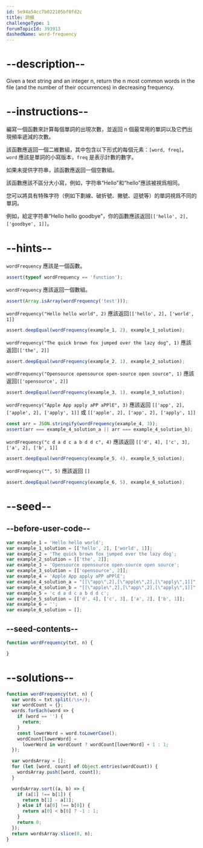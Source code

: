 ```yaml
---
id: 5e94a54cc7b022105bf0fd2c
title: 詞頻
challengeType: 1
forumTopicId: 393913
dashedName: word-frequency
---
```


# --description--

Given a text string and an integer n, return the n most common words in the file (and the number of their occurrences) in decreasing frequency.

# --instructions--

編寫一個函數來計算每個單詞的出現次數，並返回 n 個最常用的單詞以及它們出現頻率遞減的次數。

該函數應返回一個二維數組，其中包含以下形式的每個元素：`[word, freq]`。 `word` 應該是單詞的小寫版本，`freq` 是表示計數的數字。

如果未提供字符串，該函數應返回一個空數組。

該函數應該不區分大小寫，例如，字符串“Hello”和“hello”應該被視爲相同。

您可以將具有特殊字符（例如下劃線、破折號、撇號、逗號等）的單詞視爲不同的單詞。

例如，給定字符串“Hello hello goodbye”，你的函數應該返回`[['hello', 2], ['goodbye', 1]]`。

# --hints--

`wordFrequency` 應該是一個函數。

```js
assert(typeof wordFrequency == 'function');
```

`wordFrequency` 應該返回一個數組。

```js
assert(Array.isArray(wordFrequency('test')));
```

`wordFrequency("Hello hello world", 2)` 應該返回`[['hello', 2], ['world', 1]]`

```js
assert.deepEqual(wordFrequency(example_1, 2), example_1_solution);
```

`wordFrequency("The quick brown fox jumped over the lazy dog", 1)` 應該返回`[['the', 2]]`

```js
assert.deepEqual(wordFrequency(example_2, 1), example_2_solution);
```

`wordFrequency("Opensource opensource open-source open source", 1)` 應該返回`[['opensource', 2]]`

```js
assert.deepEqual(wordFrequency(example_3, 1), example_3_solution);
```

`wordFrequency("Apple App apply aPP aPPlE", 3)` 應該返回 `[['app', 2], ['apple', 2], ['apply', 1]]` 或 `[['apple', 2], ['app', 2], ['apply', 1]]`

```js
const arr = JSON.stringify(wordFrequency(example_4, 3));
assert(arr === example_4_solution_a || arr === example_4_solution_b);
```

`wordFrequency("c d a d c a b d d c", 4)` 應該返回 `[['d', 4], ['c', 3], ['a', 2], ['b', 1]]`

```js
assert.deepEqual(wordFrequency(example_5, 4), example_5_solution);
```

`wordFrequency("", 5)` 應該返回 `[]`

```js
assert.deepEqual(wordFrequency(example_6, 5), example_6_solution);
```

# --seed--

## --before-user-code--

```js
var example_1 = 'Hello hello world';
var example_1_solution = [['hello', 2], ['world', 1]];
var example_2 = 'The quick brown fox jumped over the lazy dog';
var example_2_solution = [['the', 2]];
var example_3 = 'Opensource opensource open-source open source';
var example_3_solution = [['opensource', 2]];
var example_4 = 'Apple App apply aPP aPPlE';
var example_4_solution_a = "[[\"app\",2],[\"apple\",2],[\"apply\",1]]";
var example_4_solution_b = "[[\"apple\",2],[\"app\",2],[\"apply\",1]]";
var example_5 = 'c d a d c a b d d c';
var example_5_solution = [['d', 4], ['c', 3], ['a', 2], ['b', 1]];
var example_6 = '';
var example_6_solution = [];
```

## --seed-contents--

```js
function wordFrequency(txt, n) {

}
```

# --solutions--

```js
function wordFrequency(txt, n) {
  var words = txt.split(/\s+/);
  var wordCount = {};
  words.forEach(word => {
    if (word == '') {
      return;
    }
    const lowerWord = word.toLowerCase();
    wordCount[lowerWord] =
      lowerWord in wordCount ? wordCount[lowerWord] + 1 : 1;
  });

  var wordsArray = [];
  for (let [word, count] of Object.entries(wordCount)) {
    wordsArray.push([word, count]);
  }

  wordsArray.sort((a, b) => {
    if (a[1] !== b[1]) {
      return b[1] - a[1];
    } else if (a[0] !== b[0]) {
      return a[0] < b[0] ? -1 : 1;
    }
    return 0;
  });
  return wordsArray.slice(0, n);
}
```
